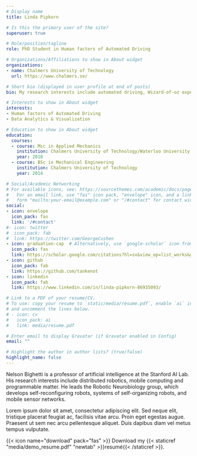 ```yaml
---
# Display name
title: Linda Pipkorn

# Is this the primary user of the site?
superuser: true

# Role/position/tagline
role: PhD Student in Human factors of Automated Driving 

# Organizations/Affiliations to show in About widget
organizations:
- name: Chalmers University of Technology
  url: https://www.chalmers.se/

# Short bio (displayed in user profile at end of posts)
bio: My research interests include automated driving, Wizard-of-oz experiments, and data analytics and visualization.

# Interests to show in About widget
interests:
- Human factors of Automated Driving 
- Data Analytics & Visualization 

# Education to show in About widget
education:
  courses:
  - course: Msc in Applied Mechanics
    institution: Chalmers University of Technology/Waterloo University 
    year: 2018
  - course: BSc in Mechanical Engineering 
    institution: Chalmers University of Technology 
    year: 2014

# Social/Academic Networking
# For available icons, see: https://sourcethemes.com/academic/docs/page-builder/#icons
#   For an email link, use "fas" icon pack, "envelope" icon, and a link in the
#   form "mailto:your-email@example.com" or "/#contact" for contact widget.
social:
- icon: envelope
  icon_pack: fas
  link: '/#contact'
#- icon: twitter
#  icon_pack: fab
#  link: https://twitter.com/GeorgeCushen
- icon: graduation-cap  # Alternatively, use `google-scholar` icon from `ai` icon pack
  icon_pack: fas
  link: https://scholar.google.com/citations?hl=sv&view_op=list_works&gmla=AJsN-F70yXMctiiPJcFPKIK7x2xy1w2fDUu9evQzVgc3-4KoZdkkJ1obUnghvOtOXpDKzEmdjqJwFfkIX3LP4oPmN-ZEUhxpWFMhAho-bfNhvBKannzxrkg&user=pWA07nMAAAAJ
- icon: github
  icon_pack: fab
  link: https://github.com/tankenot
- icon: linkedin
  icon_pack: fab
  link: https://www.linkedin.com/in/linda-pipkorn-86935093/

# Link to a PDF of your resume/CV.
# To use: copy your resume to `static/media/resume.pdf`, enable `ai` icons in `params.toml`, 
# and uncomment the lines below.
# - icon: cv
#   icon_pack: ai
#   link: media/resume.pdf

# Enter email to display Gravatar (if Gravatar enabled in Config)
email: ""

# Highlight the author in author lists? (true/false)
highlight_name: false
---
```


Nelson Bighetti is a professor of artificial intelligence at the Stanford AI Lab. His research interests include distributed robotics, mobile computing and programmable matter. He leads the Robotic Neurobiology group, which develops self-reconfiguring robots, systems of self-organizing robots, and mobile sensor networks.

Lorem ipsum dolor sit amet, consectetur adipiscing elit. Sed neque elit, tristique placerat feugiat ac, facilisis vitae arcu. Proin eget egestas augue. Praesent ut sem nec arcu pellentesque aliquet. Duis dapibus diam vel metus tempus vulputate.

{{< icon name="download" pack="fas" >}} Download my {{< staticref "media/demo_resume.pdf" "newtab" >}}resumé{{< /staticref >}}.
